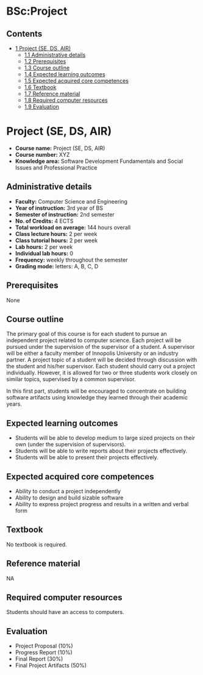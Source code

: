 






BSc:Project
===========






Contents
--------


* [1 Project (SE, DS, AIR)](#Project_.28SE.2C_DS.2C_AIR.29)
	+ [1.1 Administrative details](#Administrative_details)
	+ [1.2 Prerequisites](#Prerequisites)
	+ [1.3 Course outline](#Course_outline)
	+ [1.4 Expected learning outcomes](#Expected_learning_outcomes)
	+ [1.5 Expected acquired core competences](#Expected_acquired_core_competences)
	+ [1.6 Textbook](#Textbook)
	+ [1.7 Reference material](#Reference_material)
	+ [1.8 Required computer resources](#Required_computer_resources)
	+ [1.9 Evaluation](#Evaluation)



Project (SE, DS, AIR)
=====================


* **Course name:** Project (SE, DS, AIR)
* **Course number:** XYZ
* **Knowledge area:** Software Development Fundamentals and Social Issues and Professional Practice


Administrative details
----------------------


* **Faculty:** Computer Science and Engineering
* **Year of instruction:** 3rd year of BS
* **Semester of instruction:** 2nd semester
* **No. of Credits:** 4 ECTS
* **Total workload on average:** 144 hours overall
* **Class lecture hours:** 2 per week
* **Class tutorial hours:** 2 per week
* **Lab hours:** 2 per week
* **Individual lab hours:** 0
* **Frequency:** weekly throughout the semester
* **Grading mode:** letters: A, B, C, D


Prerequisites
-------------


None



Course outline
--------------


The primary goal of this course is for each student to pursue an independent project related to computer science. Each project will be pursued under the supervision of the supervisor of a student. A supervisor will be either a faculty member of Innopolis University or an industry partner. A project topic of a student will be decided through discussion with the student and his/her supervisor. Each student should carry out a project individually. However, it is allowed for two or three students work closely on similar topics, supervised by a common supervisor.


In this first part, students will be encouraged to concentrate on building software artifacts using knowledge they learned through their academic years.



Expected learning outcomes
--------------------------


* Students will be able to develop medium to large sized projects on their own (under the supervision of supervisors).
* Students will be able to write reports about their projects effectively.
* Students will be able to present their projects effectively.


Expected acquired core competences
----------------------------------


* Ability to conduct a project independently
* Ability to design and build sizable software
* Ability to express project progress and results in a written and verbal form


Textbook
--------


No textbook is required.



Reference material
------------------


NA



Required computer resources
---------------------------


Students should have an access to computers.



Evaluation
----------


* Project Proposal (10%)
* Progress Report (10%)
* Final Report (30%)
* Final Project Artifacts (50%)











